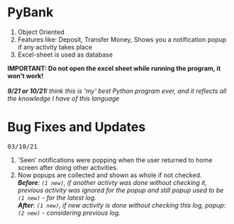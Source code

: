 # PyBank
1. Object Oriented
2. Features like: Deposit, Transfer Money, Shows you a notification popup if any activity takes place
3. Excel-sheet is used as database

**IMPORTANT: Do not open the excel sheet while running the program, it won't work!**
<br><br>
***9/21 or 10/21**I think this is 'my' best Python program ever, and it reflects all the knowledge I have of this language*

# Bug Fixes and Updates
<kbd>03/10/21</kbd>
1. 'Seen' notifications were popping when the user returned to home screen after doing other activities.
2. Now popups are collected and shown as whole if not checked. <br> ***Before**: `(1 new)`, if another activty was done without checking it, previous activity was ignored for the popup and still popup used to be `(1 new)` - for the latest log.*<br>***After**: `(1 new)`, if new activity is done without checking this log, popup: `(2 new)` - considering previous log.*
